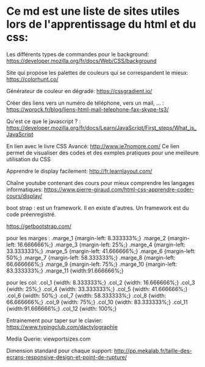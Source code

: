 # Ce md est une liste de sites utiles lors de l'apprentissage du html et du css:

Les différents types de commandes pour le background:
https://developer.mozilla.org/fr/docs/Web/CSS/background

Site qui propose les palettes de couleurs qui se correspandent le mieux:
https://colorhunt.co/

Générateur de couleur en dégradé:
https://cssgradient.io/

Créer des liens vers un numéro de téléphone, vers un mail, ... :
https://wprock.fr/blog/liens-html-mail-telephone-fax-skype-ts3/

Qu'est ce que le javascript ? :
https://developer.mozilla.org/fr/docs/Learn/JavaScript/First_steps/What_is_JavaScript

En lien avec le livre CSS Avancé:
http://www.ie7nomore.com/ Ce lien permet de visualiser des codes et des exmples pratiques pour une meilleure utilisation du CSS

Apprendre le display facilement:
http://fr.learnlayout.com/ 

Chaîne youtube contenant des cours pour mieux comprendre les langages informatiques:
https://www.pierre-giraud.com/html-css-apprendre-coder-cours/display/

boot strap : 
est un framework. Il en existe d'autres.
Un framework est du code préenregistré.

https://getbootstrap.com/

pour les marges : .marge_1 {margin-left: 8.333333%;}
.marge_2 {margin-left: 16.666666%;}
.marge_3 {margin-left: 25%;}
.marge_4 {margin-left: 33.333333%;}
.marge_5 {margin-left: 41.666666%;}
.marge_6 {margin-left: 50%;}
.marge_7 {margin-left: 58.333333%;}
.marge_8 {margin-left: 66.666666%;}
.marge_9 {margin-left: 75%;}
.marge_10 {margin-left: 83.333333%;}
.marge_11 {width:91.666666%;}

pour les col:
.col_1 {width: 8.333333%;}
.col_2 {width: 16.666666%;}
.col_3 {width: 25%;}
.col_4 {width: 33.333333%;}
.col_5 {width: 41.666666%;}
.col_6 {width: 50%;}
.col_7 {width: 58.333333%;}
.col_8 {width: 66.666666%;}
.col_9 {width: 75%;}
.col_10 {width: 83.333333%;}
.col_11 {width:91.666666%;}
.col_12 {width: 100%;}

Entrainement pour taper sur le clavier:
https://www.typingclub.com/dactylographie

Media Querie:
viewportsizes.com 

Dimension standard pour chaque support:
http://pp.mekalab.fr/taille-des-ecrans-responsive-design-et-point-de-rupture/

